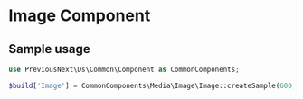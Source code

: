# Image Component

## Sample usage

```php
use PreviousNext\Ds\Common\Component as CommonComponents;

$build['Image'] = CommonComponents\Media\Image\Image::createSample(600, 200);
```
